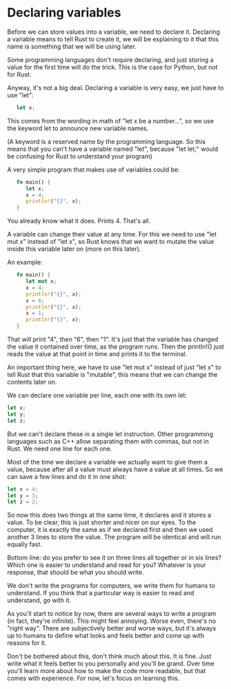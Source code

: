 # Declaring variables

Before we can store values into a variable, we need to declare it. Declaring a variable means to tell Rust to create it, we will be explaining to it that this name is something that we will be using later.
<!-- I don't really like this explanation but can't think of anything else -->

Some programming languages don't require declaring, and just storing a value for the first time will do the trick. This is the case for Python, but not for Rust.

Anyway, it's not a big deal. Declaring a variable is very easy, we just have to use "let":

```rust
   let x;
```

This comes from the wording in math of "let x be a number...", so we use the keyword let to announce new variable names.

(A keyword is a reserved name by the programming language. So this means that you can't have a variable named "let", because "let let;" would be confusing for Rust to understand your program)

A very simple program that makes use of variables could be:

```rust
   fn main() {
      let x;
      x = 4;
      println!("{}", x);
   }
```

You already know what it does. Prints 4. That's all.

A variable can change their value at any time. For this we need to use "let mut x" instead of "let x", so Rust knows that we want to mutate the value inside this variable later on (more on this later).

An example:

```rust
   fn main() {
      let mut x;
      x = 4;
      println!("{}", x);
      x = 6;
      println!("{}", x);
      x = 1;
      println!("{}", x);
   }
```

That will print "4", then "6", then "1". It's just that the variable has changed the value it contained over time, as the program runs. Then the println!() just reads the value at that point in time and prints it to the terminal.

An important thing here, we have to use "let mut x" instead of just "let x" to tell Rust that this variable is "mutable", this means that we can change the contents later on.

We can declare one variable per line, each one with its own let:

```rust
let x;
let y;
let z;
```

But we can't declare these in a single let instruction. Other programming languages such as C++ allow separating them with commas, but not in Rust. We need one line for each one.

Most of the time we declare a variable we actually want to give them a value, because after all a value must always have a value at all times. So we can save a few lines and do it in one shot:
<!--- Why can we declare without assigning if it has to have a value anyway? -->


```rust
let x = 4;
let y = 3;
let z = 2;
```

So now this does two things at the same time, it declares and it stores a value. To be clear, this is just shorter and nicer on our eyes. To the computer, it is exactly the same as if we declared first and then we used another 3 lines to store the value. The program will be identical and will run equally fast.

Bottom line: do you prefer to see it on three lines all together or in six lines? Which one is easier to understand and read for you? Whatever is your response, that should be what you should write.

We don't write the programs for computers, we write them for humans to understand. If you think that a particular way is easier to read and understand, go with it.

As you'll start to notice by now, there are several ways to write a program (in fact, they're infinite). This might feel annoying. Worse even, there's no "right way". There are subjectively better and worse ways, but it's always up to humans to define what looks and feels better and come up with reasons for it.

Don't be bothered about this, don't think much about this. It is fine. Just write what it feels better to you personally and you'll be grand. Over time you'll learn more about how to make the code more readable, but that comes with experience. For now, let's focus on learning this.
